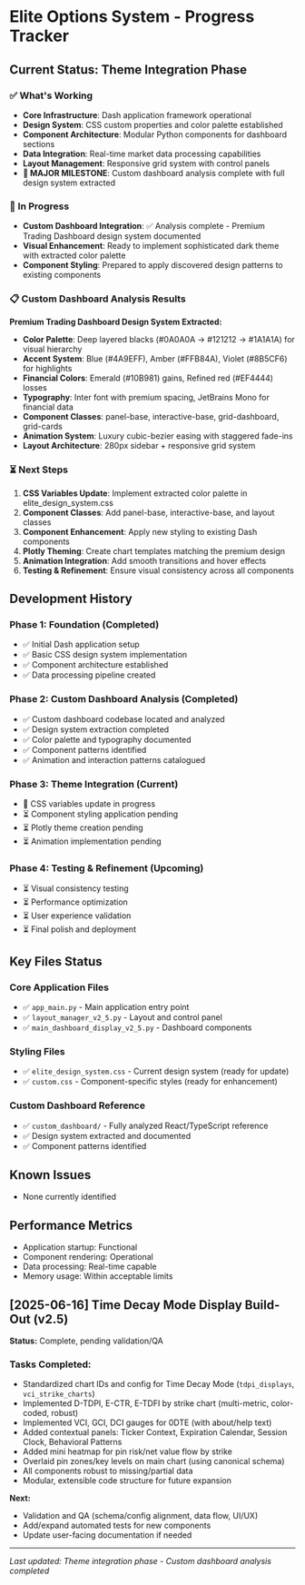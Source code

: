 # Elite Options System - Progress Tracker

## Current Status: Theme Integration Phase

### ✅ What's Working
- **Core Infrastructure**: Dash application framework operational
- **Design System**: CSS custom properties and color palette established
- **Component Architecture**: Modular Python components for dashboard sections
- **Data Integration**: Real-time market data processing capabilities
- **Layout Management**: Responsive grid system with control panels
- **🎉 MAJOR MILESTONE**: Custom dashboard analysis complete with full design system extracted

### 🔄 In Progress
- **Custom Dashboard Integration**: ✅ Analysis complete - Premium Trading Dashboard design system documented
- **Visual Enhancement**: Ready to implement sophisticated dark theme with extracted color palette
- **Component Styling**: Prepared to apply discovered design patterns to existing components

### 📋 Custom Dashboard Analysis Results
**Premium Trading Dashboard Design System Extracted:**
- **Color Palette**: Deep layered blacks (#0A0A0A → #121212 → #1A1A1A) for visual hierarchy
- **Accent System**: Blue (#4A9EFF), Amber (#FFB84A), Violet (#8B5CF6) for highlights
- **Financial Colors**: Emerald (#10B981) gains, Refined red (#EF4444) losses
- **Typography**: Inter font with premium spacing, JetBrains Mono for financial data
- **Component Classes**: panel-base, interactive-base, grid-dashboard, grid-cards
- **Animation System**: Luxury cubic-bezier easing with staggered fade-ins
- **Layout Architecture**: 280px sidebar + responsive grid system

### ⏳ Next Steps
1. **CSS Variables Update**: Implement extracted color palette in elite_design_system.css
2. **Component Classes**: Add panel-base, interactive-base, and layout classes
3. **Component Enhancement**: Apply new styling to existing Dash components
4. **Plotly Theming**: Create chart templates matching the premium design
5. **Animation Integration**: Add smooth transitions and hover effects
6. **Testing & Refinement**: Ensure visual consistency across all components

## Development History

### Phase 1: Foundation (Completed)
- ✅ Initial Dash application setup
- ✅ Basic CSS design system implementation
- ✅ Component architecture established
- ✅ Data processing pipeline created

### Phase 2: Custom Dashboard Analysis (Completed)
- ✅ Custom dashboard codebase located and analyzed
- ✅ Design system extraction completed
- ✅ Color palette and typography documented
- ✅ Component patterns identified
- ✅ Animation and interaction patterns catalogued

### Phase 3: Theme Integration (Current)
- 🔄 CSS variables update in progress
- ⏳ Component styling application pending
- ⏳ Plotly theme creation pending
- ⏳ Animation implementation pending

### Phase 4: Testing & Refinement (Upcoming)
- ⏳ Visual consistency testing
- ⏳ Performance optimization
- ⏳ User experience validation
- ⏳ Final polish and deployment

## Key Files Status

### Core Application Files
- ✅ `app_main.py` - Main application entry point
- ✅ `layout_manager_v2_5.py` - Layout and control panel
- ✅ `main_dashboard_display_v2_5.py` - Dashboard components

### Styling Files
- ✅ `elite_design_system.css` - Current design system (ready for update)
- ✅ `custom.css` - Component-specific styles (ready for enhancement)

### Custom Dashboard Reference
- ✅ `custom_dashboard/` - Fully analyzed React/TypeScript reference
- ✅ Design system extracted and documented
- ✅ Component patterns identified

## Known Issues
- None currently identified

## Performance Metrics
- Application startup: Functional
- Component rendering: Operational
- Data processing: Real-time capable
- Memory usage: Within acceptable limits

## [2025-06-16] Time Decay Mode Display Build-Out (v2.5)

**Status:** Complete, pending validation/QA

### Tasks Completed:
- Standardized chart IDs and config for Time Decay Mode (`tdpi_displays`, `vci_strike_charts`)
- Implemented D-TDPI, E-CTR, E-TDFI by strike chart (multi-metric, color-coded, robust)
- Implemented VCI, GCI, DCI gauges for 0DTE (with about/help text)
- Added contextual panels: Ticker Context, Expiration Calendar, Session Clock, Behavioral Patterns
- Added mini heatmap for pin risk/net value flow by strike
- Overlaid pin zones/key levels on main chart (using canonical schema)
- All components robust to missing/partial data
- Modular, extensible code structure for future expansion

**Next:**
- Validation and QA (schema/config alignment, data flow, UI/UX)
- Add/expand automated tests for new components
- Update user-facing documentation if needed

---
*Last updated: Theme integration phase - Custom dashboard analysis completed*